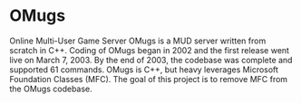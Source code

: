 # OMugs
Online Multi-User Game Server
OMugs is a MUD server written from scratch in C++. Coding of OMugs began in 2002 and the first release went live on March 7, 2003. By the end of 2003, the codebase was complete and supported 61 commands.
OMugs is C++, but heavy leverages Microsoft Foundation Classes (MFC). The goal of this project is to remove MFC from the OMugs codebase.
